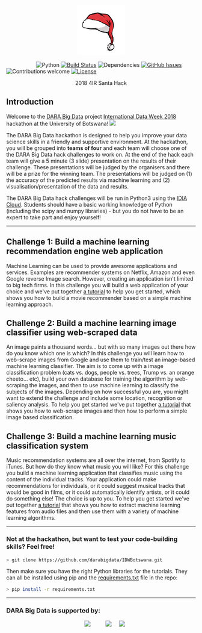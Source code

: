 
<p align="center"><img width=25% src="https://github.com/as595/4IRSantaHack/blob/master/media/santa-hat.jpg"></p>

&nbsp;&nbsp;&nbsp;&nbsp;&nbsp;&nbsp;&nbsp;&nbsp;&nbsp;&nbsp;&nbsp;&nbsp;&nbsp;&nbsp;&nbsp;&nbsp;&nbsp;&nbsp;&nbsp;
![Python](https://img.shields.io/badge/python-v3.6+-blue.svg)
[![Build Status](https://travis-ci.org/darabigdata/IDWBotswana.svg?branch=master)](https://travis-ci.org/darabigdata/IDWBotswana)
![Dependencies](https://img.shields.io/badge/dependencies-up%20to%20date-brightgreen.svg)
[![GitHub Issues](https://img.shields.io/github/issues/darabigdata/IDWBotswana.svg)](https://github.com/darabigdata/IDWBotswana/issues)
![Contributions welcome](https://img.shields.io/badge/contributions-welcome-orange.svg)
[![License](https://img.shields.io/cran/l/devtools.svg)](https://opensource.org/licenses/gpl-license)

<p align="center" size="6">2018 4IR Santa Hack</p>

## Introduction
 Welcome to the [DARA Big Data](https://www.darabigdata.com) project [International Data Week 2018](http://internationaldataweek.org) hackathon at the University of Botswana! <img src="https://github.com/darabigdata/IDWBotswana/blob/master/media/Animated-Flag-Botswana.gif" width=5%>

The DARA Big Data hackathon is designed to help you improve your data science skills in a friendly and supportive environment. At the hackathon, you will be grouped into **teams of four** and each team will choose one of the DARA Big Data hack challenges to work on. At the end of the hack each team will give a 5 minute (3 slide) presentation on the results of their challenge. These presentations will be judged by the organisers and there will be a prize for the winning team. The presentations will be judged on (1) the accuracy of the predicted results via machine learning and (2) visualisation/presentation of the data and results.

The DARA Big Data hack challenges will be run in Python3 using the [IDIA Cloud](idia.ac.za/research-and-projects/african-research-cloud). Students should have a basic working knowledge of Python (including the scipy and numpy libraries) - but you do not have to be an expert to take part and enjoy yourself!

-----

## Challenge 1: Build a machine learning recommendation engine web application

Machine Learning can be used to provide awesome applications and services. Examples are recommender systems on Netflix, Amazon and even Google reverse Image search. However, creating an application isn't limited to big tech firms. In this challenge you will build a web application of your choice and we've put together [a tutorial](https://github.com/darabigdata/IDWBotswana/tree/master/CHALLENGE-1) to help you get started, which shows you how to build a movie recommender based on a simple machine learning approach.

## Challenge 2: Build a machine learning image classifier using web-scraped data

An image paints a thousand words... but with so many images out there how do you know which one is which? In this challenge you will learn how to web-scrape images from Google and use them to train/test an image-based machine learning classifier. The aim is to come up with a image classification problem (cats vs. dogs, people vs. trees, Trump vs. an orange cheeto... etc), build your own database for training the algorithm by web-scraping the images, and then to use machine learning to classify the subjects of the images. Depending on how successful you are, you might want to extend the challenge and include some location, recognition or saliency analysis. To help you get started we've put together [a tutorial](https://github.com/darabigdata/IDWBotswana/tree/master/CHALLENGE-2) that shows you how to web-scrape images and then how to perform a simple image based classification.

## Challenge 3: Build a machine learning music classification system

Music recommendation systems are all over the internet, from Spotify to iTunes. But how do they know what music you will like? For this challenge you build a machine learning application that classifies music using the content of the individual tracks. Your application could make recommendations for individuals, or it could suggest musical tracks that would be good in films, or it could automatically identify artists, or it could do something else! The choice is up to you. To help you get started we've put together [a tutorial](https://github.com/darabigdata/IDWBotswana/tree/master/CHALLENGE-3) that shows you how to extract machine learning features from audio files and then use them with a variety of machine learning algorithms.

-----

### Not at the hackathon, but want to test your code-building skills? Feel free!

```bash
> git clone https://github.com/darabigdata/IDWBotswana.git
```

Then make sure you have the right Python libraries for the tutorials. They can all be installed using pip and the [requirements.txt](https://github.com/darabigdata/IDWBotswana/blob/master/requirements.txt) file in the repo:

```bash
> pip install -r requirements.txt
```


-----

### DARA Big Data is supported by:

<p align="center"><img width=20% src="https://github.com/darabigdata/IDWBotswana/blob/master/media/Newton-Fund-Master-rgb.jpg", hspace="20"><img width=40% src="https://github.com/darabigdata/IDWBotswana/blob/master/media/stfc_logo.png", hspace="20"><img width=20% src="https://github.com/darabigdata/IDWBotswana/blob/master/media/dst_logo_crop.jpeg"></p>
